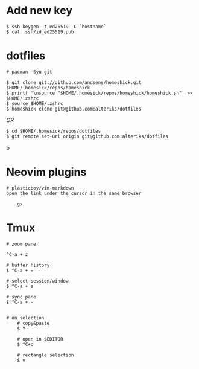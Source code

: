 # Add new key
    $ ssh-keygen -t ed25519 -C `hostname`
    $ cat .ssh/id_ed25519.pub
# dotfiles
    # pacman -Syu git
    
    $ git clone git://github.com/andsens/homeshick.git $HOME/.homesick/repos/homeshick
    $ printf '\nsource "$HOME/.homesick/repos/homeshick/homeshick.sh"' >> $HOME/.zshrc
    $ source $HOME/.zshrc
    $ homeshick clone git@github.com:alteriks/dotfiles

*OR*
  
    $ cd $HOME/.homesick/repos/dotfiles
    $ git remote set-url origin git@github.com:alteriks/dotfiles
b
# Neovim plugins 
    # plasticboy/vim-markdown
    open the link under the cursor in the same browser 
```
    gx
```

# Tmux
    # zoom pane 
```
^C-a + z
```    
    # buffer history
    $ ^C-a + =
    
    # select session/window
    $ ^C-a + s
    
    # sync pane
    $ ^C-a + -
    
    
    # on selection
        # copy&paste
        $ Y
        
        # open in $EDITOR 
        $ ^C+o
        
        # rectangle selection
        $ v 
